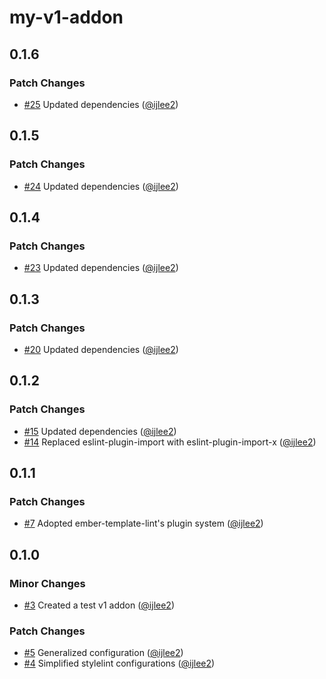 # my-v1-addon

## 0.1.6

### Patch Changes

- [#25](https://github.com/ijlee2/frontend-configs/pull/25) Updated dependencies ([@ijlee2](https://github.com/ijlee2))

## 0.1.5

### Patch Changes

- [#24](https://github.com/ijlee2/frontend-configs/pull/24) Updated dependencies ([@ijlee2](https://github.com/ijlee2))

## 0.1.4

### Patch Changes

- [#23](https://github.com/ijlee2/frontend-configs/pull/23) Updated dependencies ([@ijlee2](https://github.com/ijlee2))

## 0.1.3

### Patch Changes

- [#20](https://github.com/ijlee2/frontend-configs/pull/20) Updated dependencies ([@ijlee2](https://github.com/ijlee2))

## 0.1.2

### Patch Changes

- [#15](https://github.com/ijlee2/frontend-configs/pull/15) Updated dependencies ([@ijlee2](https://github.com/ijlee2))
- [#14](https://github.com/ijlee2/frontend-configs/pull/14) Replaced eslint-plugin-import with eslint-plugin-import-x ([@ijlee2](https://github.com/ijlee2))

## 0.1.1

### Patch Changes

- [#7](https://github.com/ijlee2/frontend-configs/pull/7) Adopted ember-template-lint's plugin system ([@ijlee2](https://github.com/ijlee2))

## 0.1.0

### Minor Changes

- [#3](https://github.com/ijlee2/frontend-configs/pull/3) Created a test v1 addon ([@ijlee2](https://github.com/ijlee2))

### Patch Changes

- [#5](https://github.com/ijlee2/frontend-configs/pull/5) Generalized configuration ([@ijlee2](https://github.com/ijlee2))
- [#4](https://github.com/ijlee2/frontend-configs/pull/4) Simplified stylelint configurations ([@ijlee2](https://github.com/ijlee2))
